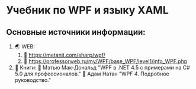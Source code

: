 # Учебник по WPF и языку XAML
## Основные источники информации:
1. :earth_asia: WEB:
   1. :speech_balloon: https://metanit.com/sharp/wpf/
   2. :speech_balloon: https://professorweb.ru/my/WPF/base_WPF/level1/info_WPF.php
2. :notebook: Книги:
   :blue_book: Мэтью Мак-Дональд "WPF в .NET 4.5 с примерами на C# 5.0 для профессионалов."
   :blue_book: Адам Натан "WPF 4. Подробное руководство."

